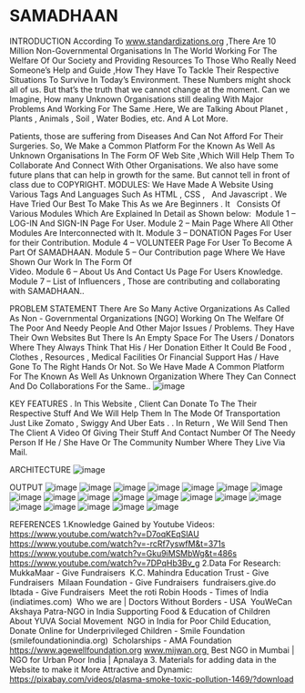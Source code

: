 # SAMADHAAN
INTRODUCTION
According  To www.standardizations.org ,There Are 10 Million Non-Governmental Organisations In The World Working For The Welfare Of Our Society and Providing Resources To Those Who Really Need Someone’s Help and Guide ,How They Have To Tackle Their Respective Situations To Survive In Today’s Environment. 
These Numbers might shock all of us. But that’s the truth that we cannot change at the moment. Can we  Imagine, How many Unknown Organisations still dealing With Major Problems And Working For The Same .Here, We are Talking About Planet , Plants , Animals , Soil , Water Bodies, etc. And A Lot More.

Patients, those are suffering from Diseases And Can Not Afford For Their Surgeries. So, We Make a Common Platform  For the Known As Well As Unknown  Organisations In The Form OF Web Site ,Which Will Help Them To Collaborate And Connect With Other Organisations.
We also have some future plans that can help in growth for the same. But cannot tell in front of class due to COPYRIGHT.
MODULES:
            We Have Made A Website Using Various Tags And Languages Such As HTML , CSS ,  
         And Javascript . We Have Tried Our Best To Make This As we Are Beginners . It  
         Consists Of Various Modules Which Are Explained In Detail as Shown below: 
Module 1 – LOG-IN  And SIGN-IN Page For User.
Module 2 – Main Page Where All Other Modules Are Interconnected with It.
Module 3 – DONATION Pages For User for their Contribution.
Module 4 – VOLUNTEER Page For User To Become A Part Of SAMADHAAN.
Module 5 – Our Contribution page Where We Have Shown Our Work In The Form Of  
Video.
Module 6 – About Us And Contact Us Page For Users Knowledge.
Module 7 – List of Influencers , Those are contributing and collaborating with 
SAMADHAAN..

PROBLEM STATEMENT
There Are So Many Active Organizations As Called As Non - Governmental Organizations [NGO]
Working On The Welfare Of The Poor And Needy People And Other Major Issues / Problems. They
Have Their Own Websites But There Is An Empty Space For The Users / Donators Where
They Always Think That His / Her Donation Either It Could Be Food , Clothes , Resources ,
Medical Facilities Or Financial Support Has / Have Gone To The Right Hands Or Not.
So We Have Made A Common Platform For The Known As Well As Unknown Organization Where
They Can Connect And Do Collaborations For the Same..
![image](https://github.com/MukuSick2/SAMADHAAN/assets/131860691/f136556e-6d2c-47a2-9118-1ed916413456)

KEY FEATURES
. In This Website , Client Can Donate To The Their Respective  Stuff And We Will Help Them In The Mode Of Transportation Just Like Zomato , Swiggy And Uber Eats .
. In Return , We Will Send Then The Client A Video Of Giving Their Stuff  And Contact Number Of The Needy Person If He / She Have Or The Community Number Where They Live Via Mail.

ARCHITECTURE
![image](https://github.com/MukuSick2/SAMADHAAN/assets/131860691/4d924624-8f7f-4f9e-8175-b860cfff631e)

OUTPUT
![image](https://github.com/MukuSick2/SAMADHAAN/assets/131860691/189e21dc-d35f-4507-89dd-b013206ac7c8)
![image](https://github.com/MukuSick2/SAMADHAAN/assets/131860691/f67a70c1-0367-4729-a795-65e6af28dcae)
![image](https://github.com/MukuSick2/SAMADHAAN/assets/131860691/9fb85a8a-1fa1-4f3b-b569-2cccf3c9852f)
![image](https://github.com/MukuSick2/SAMADHAAN/assets/131860691/15d2a9fd-0f51-4b0f-b07c-a28de7b6ee14)
![image](https://github.com/MukuSick2/SAMADHAAN/assets/131860691/f1f42468-e06c-482f-88e6-f41c78777fef)
![image](https://github.com/MukuSick2/SAMADHAAN/assets/131860691/52d88193-475f-41a2-9a96-7ca172ac4e4d)
![image](https://github.com/MukuSick2/SAMADHAAN/assets/131860691/8a71c8c8-bec1-4f21-8aec-d0ce21fd9d4e)
![image](https://github.com/MukuSick2/SAMADHAAN/assets/131860691/e59a8ab9-af20-4374-8a28-2aec188d50ce)
![image](https://github.com/MukuSick2/SAMADHAAN/assets/131860691/fcb80746-464f-49be-b927-3917062fa780)
![image](https://github.com/MukuSick2/SAMADHAAN/assets/131860691/b6cd0e03-4bd6-4daa-b86c-d7aa7da584f0)
![image](https://github.com/MukuSick2/SAMADHAAN/assets/131860691/ebaeecf8-0e0a-4525-a35b-2cc1d2806764)
![image](https://github.com/MukuSick2/SAMADHAAN/assets/131860691/eeff3124-543f-47d2-8570-f94407cc7464)
![image](https://github.com/MukuSick2/SAMADHAAN/assets/131860691/03155633-3984-4aaf-9563-d521b765647c)
![image](https://github.com/MukuSick2/SAMADHAAN/assets/131860691/30c469f8-76c6-4a54-8aaf-0243bed8bd06)
![image](https://github.com/MukuSick2/SAMADHAAN/assets/131860691/aa8fba0a-2fc1-40f8-b117-24636ca3686c)
![image](https://github.com/MukuSick2/SAMADHAAN/assets/131860691/b3e129f3-e0e2-4c81-b196-082e439a464e)
![image](https://github.com/MukuSick2/SAMADHAAN/assets/131860691/9a57a62b-7873-446a-926a-49f3d5c06359)
![image](https://github.com/MukuSick2/SAMADHAAN/assets/131860691/454f36f5-6257-4b60-b007-d0663cda08dc)
![image](https://github.com/MukuSick2/SAMADHAAN/assets/131860691/d06c73a3-c14c-492f-8ff9-fea59bc5572d)
![image](https://github.com/MukuSick2/SAMADHAAN/assets/131860691/a0ccca07-6007-4e42-886d-4548b2d99006)

REFERENCES
1.Knowledge Gained by Youtube Videos:
https://www.youtube.com/watch?v=D7oqKEqSlAU 
https://www.youtube.com/watch?v=-rcRf7yswfM&t=371s 
https://www.youtube.com/watch?v=Gku9iMSMbWg&t=486s 
https://www.youtube.com/watch?v=7DPqHb3Bv_g 
2.Data For Research:
MukkaMaar - Give Fundraisers 
K.C. Mahindra Education Trust - Give Fundraisers 
Milaan Foundation - Give Fundraisers 
fundraisers.give.do
Ibtada - Give Fundraisers 
Meet the roti Robin Hoods - Times of India (indiatimes.com) 
Who we are | Doctors Without Borders - USA 
YouWeCan 
Akshaya Patra-NGO in India Supporting Food & Education of Children 
About YUVA Social Movement 
NGO in India for Poor Child Education, Donate Online for Underprivileged Children - Smile Foundation (smilefoundationindia.org) 
Scholarships - AMA Foundation 
https://www.agewellfoundation.org
www.mijwan.org 
Best NGO in Mumbai | NGO for Urban Poor India | Apnalaya
3. Materials for adding data in the Website to make it More Attractive and Dynamic:
 
https://pixabay.com/videos/plasma-smoke-toxic-pollution-1469/?download 










